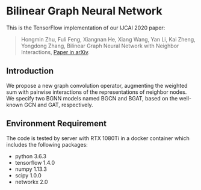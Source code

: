 # Bilinear Graph Neural Network
This is the TensorFlow implementation of our IJCAI 2020 paper:

>Hongmin Zhu, Fuli Feng, Xiangnan He, Xiang Wang, Yan Li, Kai Zheng, Yongdong Zhang, Bilinear Graph Neural Network with Neighbor Interactions, [Paper in arXiv](https://arxiv.org/abs/2002.03575).

## Introduction
We propose a new graph convolution operator, augmenting the weighted sum with pairwise interactions of the representations of neighbor nodes. We specify two BGNN models named BGCN and BGAT, based on the well-known GCN and GAT, respectively.

## Environment Requirement
The code is tested by server with RTX 1080Ti in a docker container which includes the following packages:
* python 3.6.3
* tensorflow 1.4.0
* numpy 1.13.3
* scipy 1.0.0
* networkx 2.0
